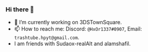 ### Hi there 👋

<!--
**HotPizzaYT/HotPizzaYT** is a ✨ _special_ ✨ repository because its `README.md` (this file) appears on your GitHub profile.

Here are some ideas to get you started:


-->
- 🔭 I’m currently working on 3DSTownSquare.
- 📫 How to reach me: Discord: `@HxOr1337#0907`, Email: `trashtube.hpyt@gmail.com`.
- I am friends with Sudaox-realAlt and alamshafil.
